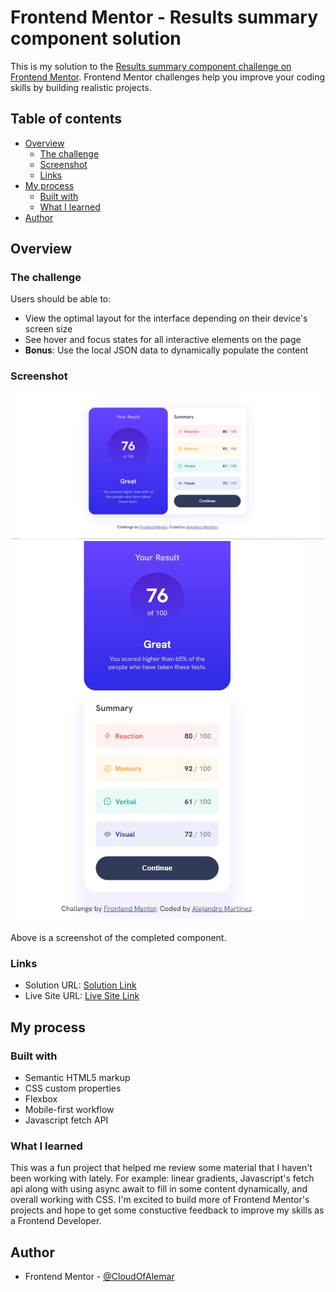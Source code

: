 # Frontend Mentor - Results summary component solution

This is my solution to the [Results summary component challenge on Frontend Mentor](https://www.frontendmentor.io/challenges/results-summary-component-CE_K6s0maV). Frontend Mentor challenges help you improve your coding skills by building realistic projects. 

## Table of contents

- [Overview](#overview)
  - [The challenge](#the-challenge)
  - [Screenshot](#screenshot)
  - [Links](#links)
- [My process](#my-process)
  - [Built with](#built-with)
  - [What I learned](#what-i-learned)
- [Author](#author)


## Overview

### The challenge

Users should be able to:

- View the optimal layout for the interface depending on their device's screen size
- See hover and focus states for all interactive elements on the page
- **Bonus**: Use the local JSON data to dynamically populate the content

### Screenshot

![](./screenshot-desktop.jpg)
![](./screenshot-mobile.jpg)

Above is a screenshot of the completed component.

### Links

- Solution URL: [Solution Link](https://www.frontendmentor.io/solutions/responsive-results-summary-component-IRlYybK1ms)
- Live Site URL: [Live Site Link](https://cloudofalemar.github.io/ResultsSummaryComponent/)

## My process

### Built with

- Semantic HTML5 markup
- CSS custom properties
- Flexbox
- Mobile-first workflow
- Javascript fetch API

### What I learned

This was a fun project that helped me review some material that I haven't
been working with lately. For example: linear gradients, Javascript's
fetch api along with using async await to fill in some content dynamically, and overall working with CSS. I'm excited to build more of
Frontend Mentor's projects and hope to get some constuctive feedback
to improve my skills as a Frontend Developer.

## Author

- Frontend Mentor - [@CloudOfAlemar](https://www.frontendmentor.io/profile/CloudOfAlemar)

